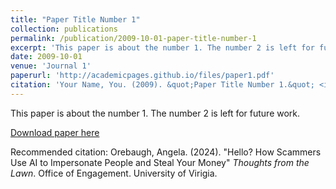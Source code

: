 ```yaml
---
title: "Paper Title Number 1"
collection: publications
permalink: /publication/2009-10-01-paper-title-number-1
excerpt: 'This paper is about the number 1. The number 2 is left for future work.'
date: 2009-10-01
venue: 'Journal 1'
paperurl: 'http://academicpages.github.io/files/paper1.pdf'
citation: 'Your Name, You. (2009). &quot;Paper Title Number 1.&quot; <i>Journal 1</i>. 1(1).'
---
```

This paper is about the number 1. The number 2 is left for future work.

[Download paper here](https://engagement.virginia.edu/learn/thoughts-from-the-lawn/20240409-Orebaugh)

Recommended citation: Orebaugh, Angela. (2024). "Hello? How Scammers Use AI to Impersonate People and Steal Your Money" <i>Thoughts from the Lawn</i>. Office of Engagement. University of Virigia.
